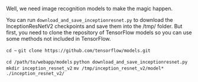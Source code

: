 Well, we need image recognition models to make the magic happen.

You can run `download_and_save_inceptionresnet.py` to download the InceptionResNetV2 checkpoints and save them into the /tmp/ folder.
But first, you need to clone the repository of TensorFlow models so you can use some methods not included in TensorFlow.

`cd ~`
`git clone https://github.com/tensorflow/models.git`

`cd /path/to/webapp/models`
`python download_and_save_inceptionresnet.py`
`mkdir inception_resnet_v2`
`mv /tmp/inception_resnet_v2/model* ./inception_resnet_v2/`